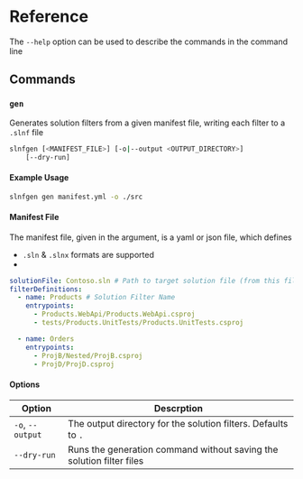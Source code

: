 # Reference

The `--help` option can be used to describe the commands in the command line

## Commands

### `gen`

Generates solution filters from a given manifest file, writing each filter to a `.slnf` file

```bash
slnfgen [<MANIFEST_FILE>] [-o|--output <OUTPUT_DIRECTORY>]
    [--dry-run]
```

#### Example Usage

```bash
slnfgen gen manifest.yml -o ./src
```

#### Manifest File

The manifest file, given in the argument, is a yaml or json file, which defines

- `.sln` & `.slnx` formats are supported
-

```yml
solutionFile: Contoso.sln # Path to target solution file (from this file)
filterDefinitions:
  - name: Products # Solution Filter Name
    entrypoints:
      - Products.WebApi/Products.WebApi.csproj
      - tests/Products.UnitTests/Products.UnitTests.csproj

  - name: Orders
    entrypoints:
      - ProjB/Nested/ProjB.csproj
      - ProjD/ProjD.csproj
```

#### Options

| Option           | Descrption                                                           |
| ---------------- | -------------------------------------------------------------------- |
| `-o`, `--output` | The output directory for the solution filters. Defaults to `.`       |
| `--dry-run`      | Runs the generation command without saving the solution filter files |
